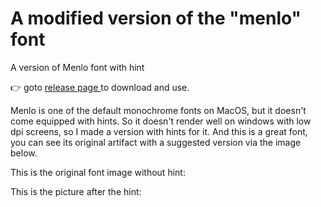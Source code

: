 # A modified version of the "menlo" font

A version of Menlo font with hint

:point_right: goto [release page ]() to download and use.

Menlo is one of the default monochrome fonts on MacOS, but it doesn't come equipped with hints. So it doesn't render well on windows with low dpi screens, so I made a version with hints for it. And this is a great font, you can see its original artifact with a suggested version via the image below.


This is the original font image without hint:

This is the picture after the hint: